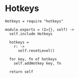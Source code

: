 Hotkeys
=======

    Hotkeys = require "hotkeys"

    module.exports = (I={}, self) ->
      self.include Hotkeys

      hotkeys =
        r: ->
          self.resetLevel()
      
      for key, fn of hotkeys
        self.addHotkey key, fn
      
      return self